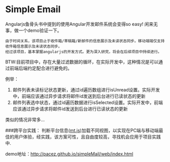 # Simple Email

Angularjs鱼骨头书中提到的使用Angular开发邮件系统会变得so easy! 闲来无事，做一个demo验证一下。

    由于时间关系，该项目止于收件箱/草稿箱/新邮件的信息展示及未读状态同步。移动端端仅支持收件箱信息展示及未读状态同步。
    经过该项目，基本掌握angularjs的开发方式。更为深入研究，将会在后续项目中持续进行。

BTW:目前项目中，存在大量过滤数据的循环，在实际开发中，这种情况是可以通过前端后端约定配合进行避免的。<br>

例举：
<ol>
  <li>邮件列表未读标记状态更新，通过id遍历数组进行isUnread设置。实际开发中，前端应该通过异步请求将邮件id发送到后台进行已读状态的更新</li>
  <li>邮件列表选中状态，通过id遍历数据进行isSelected设置。实际开发中，前端应该通过异步请求将邮件id发送到后台进行已读状态的更新</li>
</ol>
类似的情况非常多...

###跨平台实践：
判断平台信息(<a href="https://github.com/pacez/mt">mt.js</a>)加载不同视图，以实现在PC端与移动端最佳的用户体验，经实践，该方案可性，且自由度较高，寻找机会应用于项目实践中.

demo地址：<a href="http://pacez.github.io/simpleMail/web/index.htm">http://pacez.github.io/simpleMail/web/index.html</a>

